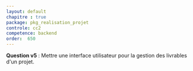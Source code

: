```yaml
---
layout: default
chapitre : true
package: pkg_realisation_projet
controle: cc2
competence: backend
order:  650
---
```



<!-- TODO backend-2 : gestion des livrables-->

**Question v5** :  Mettre une interface utilisateur pour la gestion des livrables d'un projet.